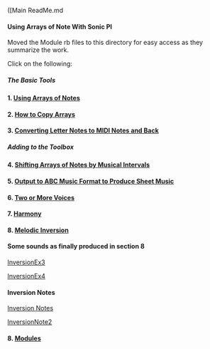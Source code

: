 ([Main ReadMe.md
#### Using Arrays of Note With Sonic PI

Moved the Module rb files to this directory for easy access as they summarize the work.

Click on the following:

##### The Basic Tools

#### 1. [Using Arrays of Notes]( https://github.com/ClearMemory041063/SonicPiNoteArrays/tree/master/NotesInDataArrays )

#### 2. [How to Copy Arrays]( https://github.com/ClearMemory041063/SonicPiNoteArrays/tree/master/CopyingArrays)

#### 3. [Converting Letter Notes to MIDI Notes and Back](https://github.com/ClearMemory041063/SonicPiNoteArrays/tree/master/NoteConversion )

##### Adding to the Toolbox

#### 4. [Shifting Arrays of Notes by Musical Intervals](https://github.com/ClearMemory041063/SonicPiNoteArrays/tree/master/Shifting )

#### 5. [Output to ABC Music Format to Produce Sheet Music]( https://github.com/ClearMemory041063/SonicPiNoteArrays/tree/master/ABCformat) 

#### 6. [Two or More Voices]( https://github.com/ClearMemory041063/SonicPiNoteArrays/tree/master/TwoOrMoreVoices)

#### 7. [Harmony]( https://github.com/ClearMemory041063/SonicPiNoteArrays/tree/master/Harmony)

#### 8. [Melodic Inversion](https://github.com/ClearMemory041063/SonicPiNoteArrays/tree/master/MelodicInversion)

#### Some sounds as finally produced in section 8


[InversionEx3]( https://drive.google.com/open?id=0BxMOEsGLzwfeYW44UzhTaGNOcU0)


[InversionEx4]( https://drive.google.com/open?id=0BxMOEsGLzwfeMVdlOFNLbEZhMzQ)

#### Inversion Notes 

[Inversion Notes](https://github.com/ClearMemory041063/SonicPiNoteArrays/tree/master/InversionNotes)
 
[InversionNote2]( https://soundcloud.com/joe-mc-749436341/inversion-note-2)

#### 8. [Modules](https://github.com/ClearMemory041063/SonicPiNoteArrays/tree/master/Modules)

